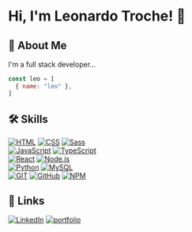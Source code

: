 # Hi, I'm Leonardo Troche! 👋

## 🚀 About Me
I'm a full stack developer...

```js
const leo = [
  { name: "leo" },
]
```

## 🛠 Skills

[![HTML](https://img.shields.io/badge/HTML-E34F26?style=for-the-badge&logo=html5&logoColor=white)]()
[![CSS](https://img.shields.io/badge/CSS-1572B6?style=for-the-badge&logo=css3&logoColor=white)]()
[![Sass](https://img.shields.io/badge/Sass-CC6699?style=for-the-badge&logo=sass&logoColor=white)]()
<br />
[![JavaScript](https://img.shields.io/badge/JavaScript-F7DF1E?style=for-the-badge&logo=javascript&logoColor=black)]()
[![TypeScript](https://img.shields.io/badge/TypeScript-007ACC?style=for-the-badge&logo=typescript&logoColor=white)]()
<br />
[![React](https://img.shields.io/badge/React-20232A?style=for-the-badge&logo=react&logoColor=61DAFB)]()
[![Node.js](https://img.shields.io/badge/Node.js-43853D?style=for-the-badge&logo=node.js&logoColor=white)]()
<br />
[![Python](https://img.shields.io/badge/Python-14354C?style=for-the-badge&logo=python&logoColor=white)]()
[![MySQL](https://img.shields.io/badge/MySQL-005C84?style=for-the-badge&logo=mysql&logoColor=white)]()
<br />
[![GIT](https://img.shields.io/badge/GIT-E44C30?style=for-the-badge&logo=git&logoColor=white)]()
[![GitHub](https://img.shields.io/badge/GitHub-100000?style=for-the-badge&logo=github&logoColor=white)]()
[![NPM](https://img.shields.io/badge/-NPM-CB3837?style=for-the-badge&logo=NPM&logoColor=white)]()

## 🔗 Links
[![LinkedIn](https://img.shields.io/badge/LinkedIn-0A66C2?style=for-the-badge&logo=linkedin&logoColor=white)](https://www.linkedin.com/)
[![portfolio](https://img.shields.io/badge/my_portfolio-181818?style=for-the-badge&logo=ko-fi&logoColor=white)](https://google.com/)
